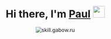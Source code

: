 
<h1 align="center">Hi there, I'm <a href="http://skill.gabow.ru/" target="_blank">Paul</a> 
<img src="https://github.com/blackcater/blackcater/raw/main/images/Hi.gif" height="32"/></h1>

<div align="center"><img src="https://readme-typing-svg.herokuapp.com?font=Fira+Code&pause=1000&width=435&lines=JavaScript,+React.js,+Next.js,+TypeScript;Node.js,+redux,+mobX,+mongoDB,+postgreSQL+аnd+all+the+rest..." alt="skill.gabow.ru" /></div>




